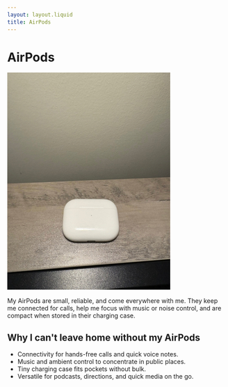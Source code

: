 ```yaml
---
layout: layout.liquid
title: AirPods
---
```


# AirPods

![AirPods](/images/airpods.jpg)

My AirPods are small, reliable, and come everywhere with me. They keep me connected for calls, help me focus with music or noise control, and are compact when stored in their charging case.

## Why I can't leave home without my AirPods

- Connectivity for hands-free calls and quick voice notes.  
- Music and ambient control to concentrate in public places.  
- Tiny charging case fits pockets without bulk.  
- Versatile for podcasts, directions, and quick media on the go.